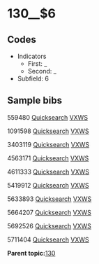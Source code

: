 # 130\_\_$6

## Codes

-   Indicators
    -   First: \_
    -   Second: \_
-   Subfield: 6

## Sample bibs

559480 [Quicksearch](https://search.library.yale.edu/catalog/559480) [VXWS](http://prodorbis.library.yale.edu:7014/vxws/GetHoldingsService?bibId=559480)

1091598 [Quicksearch](https://search.library.yale.edu/catalog/1091598) [VXWS](http://prodorbis.library.yale.edu:7014/vxws/GetHoldingsService?bibId=1091598)

3403119 [Quicksearch](https://search.library.yale.edu/catalog/3403119) [VXWS](http://prodorbis.library.yale.edu:7014/vxws/GetHoldingsService?bibId=3403119)

4563171 [Quicksearch](https://search.library.yale.edu/catalog/4563171) [VXWS](http://prodorbis.library.yale.edu:7014/vxws/GetHoldingsService?bibId=4563171)

4611333 [Quicksearch](https://search.library.yale.edu/catalog/4611333) [VXWS](http://prodorbis.library.yale.edu:7014/vxws/GetHoldingsService?bibId=4611333)

5419912 [Quicksearch](https://search.library.yale.edu/catalog/5419912) [VXWS](http://prodorbis.library.yale.edu:7014/vxws/GetHoldingsService?bibId=5419912)

5633893 [Quicksearch](https://search.library.yale.edu/catalog/5633893) [VXWS](http://prodorbis.library.yale.edu:7014/vxws/GetHoldingsService?bibId=5633893)

5664207 [Quicksearch](https://search.library.yale.edu/catalog/5664207) [VXWS](http://prodorbis.library.yale.edu:7014/vxws/GetHoldingsService?bibId=5664207)

5692526 [Quicksearch](https://search.library.yale.edu/catalog/5692526) [VXWS](http://prodorbis.library.yale.edu:7014/vxws/GetHoldingsService?bibId=5692526)

5711404 [Quicksearch](https://search.library.yale.edu/catalog/5711404) [VXWS](http://prodorbis.library.yale.edu:7014/vxws/GetHoldingsService?bibId=5711404)

**Parent topic:**[130](../../tags/130/130.md)

